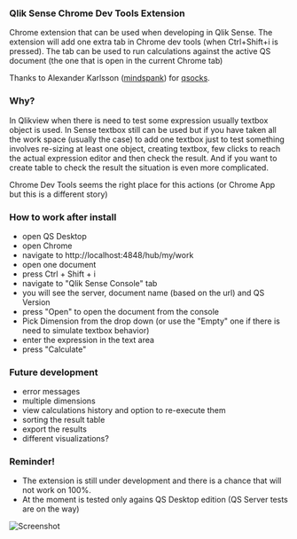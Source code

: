 ### Qlik Sense Chrome Dev Tools Extension

Chrome extension that can be used when developing in Qlik Sense. The extension will add one extra tab in Chrome dev tools (when Ctrl+Shift+i is pressed). The tab can be used to run calculations against the active QS document (the one that is open in the current Chrome tab)

Thanks to Alexander Karlsson ([mindspank](https://github.com/mindspank)) for [qsocks](https://github.com/mindspank/qsocks).

### Why?
In Qlikview when there is need to test some expression usually textbox object is used. In Sense textbox still can be used but if you have taken all the work space (usually the case) to add one textbox just to test something involves re-sizing at least one object, creating textbox, few clicks to reach the actual expression editor and then check the result. And if you want to create table to check the result the situation is even more complicated. 

Chrome Dev Tools seems the right place for this actions (or Chrome App but this is a different story)

### How to work after install

* open QS Desktop
* open Chrome
* navigate to http://localhost:4848/hub/my/work
* open one document 
* press Ctrl + Shift + i
* navigate to "Qlik Sense Console" tab
* you will see the server, document name (based on the url) and QS Version
* press "Open" to open the document from the console
* Pick Dimension from the drop down (or use the "Empty" one if there is need to simulate textbox behavior)
* enter the expression in the text area
* press "Calculate"

### Future development

* error messages
* multiple dimensions
* view calculations history and option to re-execute them
* sorting the result table
* export the results
* different visualizations?

### Reminder!

* The extension is still under development and there is a chance that will not work on 100%. 
* At the moment is tested only agains QS Desktop edition (QS Server tests are on the way)

![Screenshot](https://raw.githubusercontent.com/countnazgul/qlik-sense-chrome-devtools-extension/master/QlikSenseConsole.png)

